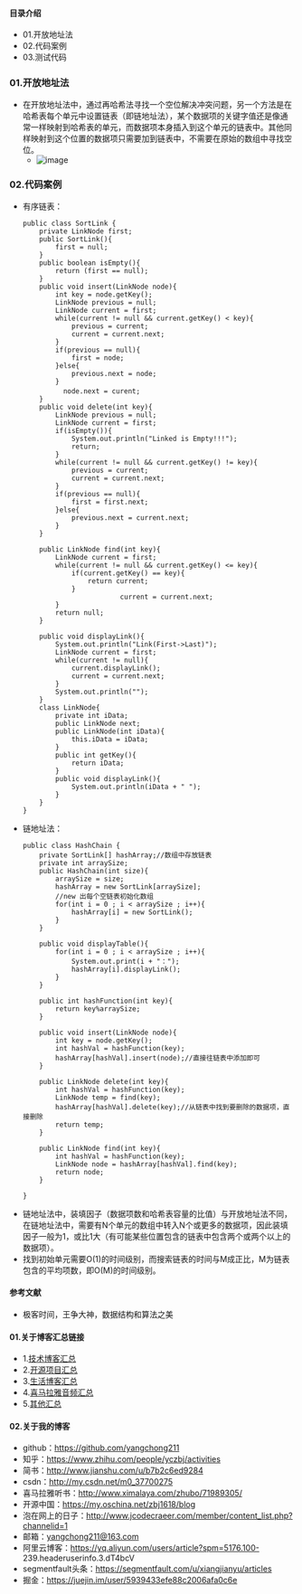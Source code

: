 #### 目录介绍
- 01.开放地址法
- 02.代码案例
- 03.测试代码





### 01.开放地址法
- 在开放地址法中，通过再哈希法寻找一个空位解决冲突问题，另一个方法是在哈希表每个单元中设置链表（即链地址法），某个数据项的关键字值还是像通常一样映射到哈希表的单元，而数据项本身插入到这个单元的链表中。其他同样映射到这个位置的数据项只需要加到链表中，不需要在原始的数组中寻找空位。
    - ![image](https://images2017.cnblogs.com/blog/1120165/201801/1120165-20180107112426424-1731209796.png)


### 02.代码案例
- 有序链表：
    ```
    public class SortLink {
        private LinkNode first;
        public SortLink(){
            first = null;
        }
        public boolean isEmpty(){
            return (first == null);
        }
        public void insert(LinkNode node){
            int key = node.getKey();
            LinkNode previous = null;
            LinkNode current = first;
            while(current != null && current.getKey() < key){
                previous = current;
                current = current.next;
            }
            if(previous == null){
                first = node;
            }else{
                previous.next = node;
            }
    　　　　　　node.next = curent;
        }
        public void delete(int key){
            LinkNode previous = null;
            LinkNode current = first;
            if(isEmpty()){
                System.out.println("Linked is Empty!!!");
                return;
            }
            while(current != null && current.getKey() != key){
                previous = current;
                current = current.next;
            }
            if(previous == null){
                first = first.next;
            }else{
                previous.next = current.next;
            }
        }
         
        public LinkNode find(int key){
            LinkNode current = first;
            while(current != null && current.getKey() <= key){
                if(current.getKey() == key){
                    return current;
                }
                            current = current.next;
            }
            return null;
        }
         
        public void displayLink(){
            System.out.println("Link(First->Last)");
            LinkNode current = first;
            while(current != null){
                current.displayLink();
                current = current.next;
            }
            System.out.println("");
        }
        class LinkNode{
            private int iData;
            public LinkNode next;
            public LinkNode(int iData){
                this.iData = iData;
            }
            public int getKey(){
                return iData;
            }
            public void displayLink(){
                System.out.println(iData + " ");
            }
        }
    }
    ```
- 链地址法：
    ```
    public class HashChain {
        private SortLink[] hashArray;//数组中存放链表
        private int arraySize;
        public HashChain(int size){
            arraySize = size;
            hashArray = new SortLink[arraySize];
            //new 出每个空链表初始化数组
            for(int i = 0 ; i < arraySize ; i++){
                hashArray[i] = new SortLink();
            }
        }
         
        public void displayTable(){
            for(int i = 0 ; i < arraySize ; i++){
                System.out.print(i + "：");
                hashArray[i].displayLink();
            }
        }
         
        public int hashFunction(int key){
            return key%arraySize;
        }
         
        public void insert(LinkNode node){
            int key = node.getKey();
            int hashVal = hashFunction(key);
            hashArray[hashVal].insert(node);//直接往链表中添加即可
        }
         
        public LinkNode delete(int key){
            int hashVal = hashFunction(key);
            LinkNode temp = find(key);
            hashArray[hashVal].delete(key);//从链表中找到要删除的数据项，直接删除
            return temp;
        }
         
        public LinkNode find(int key){
            int hashVal = hashFunction(key);
            LinkNode node = hashArray[hashVal].find(key);
            return node;
        }
     
    }
    ```
- 链地址法中，装填因子（数据项数和哈希表容量的比值）与开放地址法不同，在链地址法中，需要有N个单元的数组中转入N个或更多的数据项，因此装填因子一般为1，或比1大（有可能某些位置包含的链表中包含两个或两个以上的数据项）。
- 找到初始单元需要O(1)的时间级别，而搜索链表的时间与M成正比，M为链表包含的平均项数，即O(M)的时间级别。




#### 参考文献
- 极客时间，王争大神，数据结构和算法之美


#### 01.关于博客汇总链接
- 1.[技术博客汇总](https://www.jianshu.com/p/614cb839182c)
- 2.[开源项目汇总](https://blog.csdn.net/m0_37700275/article/details/80863574)
- 3.[生活博客汇总](https://blog.csdn.net/m0_37700275/article/details/79832978)
- 4.[喜马拉雅音频汇总](https://www.jianshu.com/p/f665de16d1eb)
- 5.[其他汇总](https://www.jianshu.com/p/53017c3fc75d)



#### 02.关于我的博客
- github：https://github.com/yangchong211
- 知乎：https://www.zhihu.com/people/yczbj/activities
- 简书：http://www.jianshu.com/u/b7b2c6ed9284
- csdn：http://my.csdn.net/m0_37700275
- 喜马拉雅听书：http://www.ximalaya.com/zhubo/71989305/
- 开源中国：https://my.oschina.net/zbj1618/blog
- 泡在网上的日子：http://www.jcodecraeer.com/member/content_list.php?channelid=1
- 邮箱：yangchong211@163.com
- 阿里云博客：https://yq.aliyun.com/users/article?spm=5176.100- 239.headeruserinfo.3.dT4bcV
- segmentfault头条：https://segmentfault.com/u/xiangjianyu/articles
- 掘金：https://juejin.im/user/5939433efe88c2006afa0c6e




